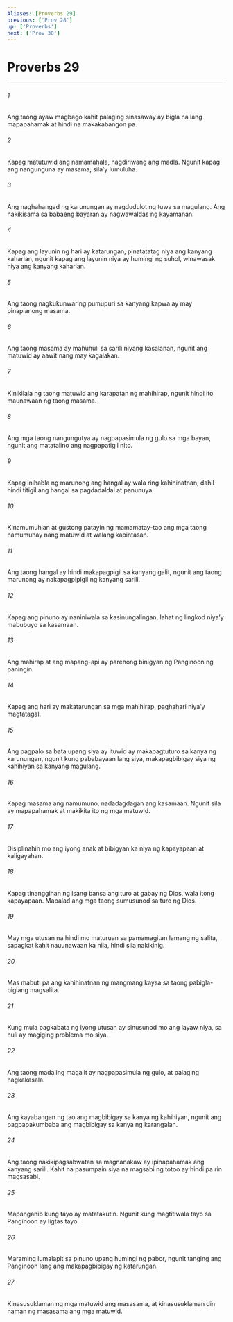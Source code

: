 ```yaml
---
Aliases: [Proverbs 29]
previous: ['Prov 28']
up: ['Proverbs']
next: ['Prov 30']
---
```

# Proverbs 29

***






















###### 1 










Ang taong ayaw magbago kahit palaging sinasaway ay bigla na lang mapapahamak at hindi na makakabangon pa. 





















###### 2 










Kapag matutuwid ang namamahala, nagdiriwang ang madla. Ngunit kapag ang nangunguna ay masama, silaʼy lumuluha. 





















###### 3 










Ang naghahangad ng karunungan ay nagdudulot ng tuwa sa magulang. Ang nakikisama sa babaeng bayaran ay nagwawaldas ng kayamanan. 





















###### 4 










Kapag ang layunin ng hari ay katarungan, pinatatatag niya ang kanyang kaharian, ngunit kapag ang layunin niya ay humingi ng suhol, winawasak niya ang kanyang kaharian. 





















###### 5 










Ang taong nagkukunwaring pumupuri sa kanyang kapwa ay may pinaplanong masama. 





















###### 6 










Ang taong masama ay mahuhuli sa sarili niyang kasalanan, ngunit ang matuwid ay aawit nang may kagalakan. 





















###### 7 










Kinikilala ng taong matuwid ang karapatan ng mahihirap, ngunit hindi ito maunawaan ng taong masama. 





















###### 8 










Ang mga taong nangungutya ay nagpapasimula ng gulo sa mga bayan, ngunit ang matatalino ang nagpapatigil nito. 





















###### 9 










Kapag inihabla ng marunong ang hangal ay wala ring kahihinatnan, dahil hindi titigil ang hangal sa pagdadaldal at panunuya. 





















###### 10 










Kinamumuhian at gustong patayin ng mamamatay-tao ang mga taong namumuhay nang matuwid at walang kapintasan. 





















###### 11 










Ang taong hangal ay hindi makapagpigil sa kanyang galit, ngunit ang taong marunong ay nakapagpipigil ng kanyang sarili. 





















###### 12 










Kapag ang pinuno ay naniniwala sa kasinungalingan, lahat ng lingkod niyaʼy mabubuyo sa kasamaan. 





















###### 13 










Ang mahirap at ang mapang-api ay parehong binigyan ng Panginoon ng paningin. 





















###### 14 










Kapag ang hari ay makatarungan sa mga mahihirap, paghahari niyaʼy magtatagal. 





















###### 15 










Ang pagpalo sa bata upang siya ay ituwid ay makapagtuturo sa kanya ng karunungan, ngunit kung pababayaan lang siya, makapagbibigay siya ng kahihiyan sa kanyang magulang. 





















###### 16 










Kapag masama ang namumuno, nadadagdagan ang kasamaan. Ngunit sila ay mapapahamak at makikita ito ng mga matuwid. 





















###### 17 










Disiplinahin mo ang iyong anak at bibigyan ka niya ng kapayapaan at kaligayahan. 





















###### 18 










Kapag tinanggihan ng isang bansa ang turo at gabay ng Dios, wala itong kapayapaan. Mapalad ang mga taong sumusunod sa turo ng Dios. 





















###### 19 










May mga utusan na hindi mo maturuan sa pamamagitan lamang ng salita, sapagkat kahit nauunawaan ka nila, hindi sila nakikinig. 





















###### 20 










Mas mabuti pa ang kahihinatnan ng mangmang kaysa sa taong pabigla-biglang magsalita. 





















###### 21 










Kung mula pagkabata ng iyong utusan ay sinusunod mo ang layaw niya, sa huli ay magiging problema mo siya. 





















###### 22 










Ang taong madaling magalit ay nagpapasimula ng gulo, at palaging nagkakasala. 





















###### 23 










Ang kayabangan ng tao ang magbibigay sa kanya ng kahihiyan, ngunit ang pagpapakumbaba ang magbibigay sa kanya ng karangalan. 





















###### 24 










Ang taong nakikipagsabwatan sa magnanakaw ay ipinapahamak ang kanyang sarili. Kahit na pasumpain siya na magsabi ng totoo ay hindi pa rin magsasabi. 





















###### 25 










Mapanganib kung tayo ay matatakutin. Ngunit kung magtitiwala tayo sa Panginoon ay ligtas tayo. 





















###### 26 










Maraming lumalapit sa pinuno upang humingi ng pabor, ngunit tanging ang Panginoon lang ang makapagbibigay ng katarungan. 





















###### 27 










Kinasusuklaman ng mga matuwid ang masasama, at kinasusuklaman din naman ng masasama ang mga matuwid.

